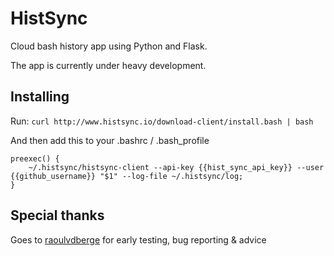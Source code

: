 # HistSync

Cloud bash history app using Python and Flask.

The app is currently under heavy development.

## Installing

Run: 
```curl http://www.histsync.io/download-client/install.bash | bash```

And then add this to your .bashrc / .bash_profile

```
preexec() {
    ~/.histsync/histsync-client --api-key {{hist_sync_api_key}} --user {{github_username}} "$1" --log-file ~/.histsync/log;
}
``` 

## Special thanks

Goes to [raoulvdberge](https://github.com/raoulvdberge) for early testing, bug reporting & advice
